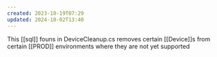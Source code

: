 ```yaml
---
created: 2023-10-19T07:29
updated: 2024-10-02T13:40
---
```

This [[sql]] founs in DeviceCleanup.cs removes certain [[Device]]s from certain [[PROD]] environments where they are not yet supported
